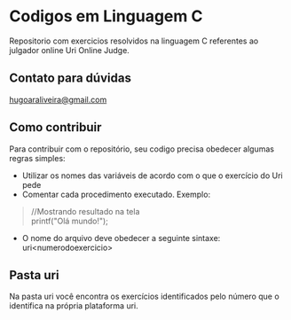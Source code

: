 # Codigos em Linguagem C
Repositorio com exercicios resolvidos na linguagem C referentes ao julgador online Uri Online Judge.


## Contato para dúvidas
  hugoaraliveira@gmail.com

## Como contribuir
Para contribuir com o repositório, seu codigo precisa obedecer algumas regras simples:          
* Utilizar os nomes das variáveis de acordo com o que o exercício do Uri pede
* Comentar cada procedimento executado. Exemplo:      
> //Mostrando resultado na tela <br>                      printf("Olá mundo!");
* O nome do arquivo deve obedecer a seguinte sintaxe: uri\<numerodoexercicio\>

## Pasta uri
Na pasta uri você encontra os exercícios identificados pelo número que o identifica na própria plataforma uri.
